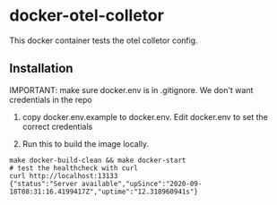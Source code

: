 # docker-otel-colletor

This docker container tests the otel colletor config. 

## Installation


IMPORTANT: make sure docker.env is in .gitignore. We don't want credentials in the repo

1) copy docker.env.example to docker.env. Edit docker.env to set the correct credentials

2) Run this to build the image locally.

```shell script
make docker-build-clean && make docker-start
# test the healthcheck with curl
curl http://localhost:13133
{"status":"Server available","upSince":"2020-09-18T08:31:16.4199417Z","uptime":"12.318960941s"}
```